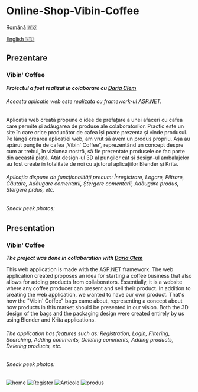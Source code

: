 # Online-Shop-Vibin-Coffee

[Română :romania:](#prezentare)

[English :eu:](#presentation)

## Prezentare
### Vibin' Coffee
***Proiectul a fost realizat in colaborare cu [Daria Clem](https://github.com/DariaClem)***
###### Aceasta aplicatie web este realizata cu framework-ul ASP.NET.

Aplicația web creată propune o idee de prefațare a unei afaceri cu cafea care permite și adăugarea de produse ale colaboratorilor. Practic este un site în care orice producător de cafea
își poate prezenta și vinde produsul. Pe lângă crearea aplicației web, am vrut să avem un produs propriu. Așa au apărut pungile de cafea „Vibin' Coffee”, reprezentând un concept
despre cum ar trebui, în viziunea nostră, să fie prezentate produsele ce fac parte din această piață. Atât design-ul 3D al pungilor cât și design-ul ambalajelor au fost create în
totalitate de noi cu ajutorul aplicațiilor Blender și Krita. 

###### Aplicația dispune de funcționalități precum: Înregistrare, Logare, Filtrare, Căutare, Adăugare comentarii, Ștergere comentarii, Adăugare produs, Stergere prdus, etc.

###### Sneak peek photos:

## Presentation
### Vibin' Coffee
***The project was done in collaboration with [Daria Clem](https://github.com/DariaClem)***

This web application is made with the ASP.NET framework. The web application created proposes an idea for starting a coffee business that also allows for adding products from collaborators. Essentially, it is a website where any coffee producer can present and sell their product. In addition to creating the web application, we wanted to have our own product. That's how the "Vibin' Coffee" bags came about, representing a concept about how products in this market should be presented in our vision. Both the 3D design of the bags and the packaging design were created entirely by us using Blender and Krita applications.

###### The application has features such as: Registration, Login, Filtering, Searching, Adding comments, Deleting comments, Adding products, Deleting products, etc.

###### Sneak peek photos:


![home](https://user-images.githubusercontent.com/91968875/212729589-e73e663d-4b28-4cb0-86fe-e1b77076bc35.PNG)
![Register](https://user-images.githubusercontent.com/91968875/212729615-92bef87c-6b74-497b-9c3f-021c762da88f.PNG)
![Articole](https://user-images.githubusercontent.com/91968875/212729631-c4c05643-1aba-4374-8317-0375b8694e74.PNG)
![produs](https://user-images.githubusercontent.com/91968875/212729640-ffffb54b-e1fa-4be4-8bbb-6a849917a834.PNG)


